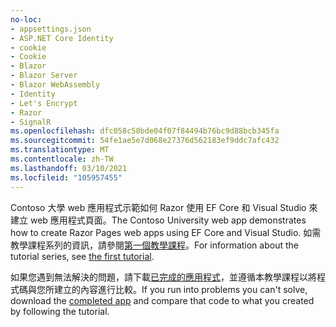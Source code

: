 ```yaml
---
no-loc:
- appsettings.json
- ASP.NET Core Identity
- cookie
- Cookie
- Blazor
- Blazor Server
- Blazor WebAssembly
- Identity
- Let's Encrypt
- Razor
- SignalR
ms.openlocfilehash: dfc058c58bde04f07f84494b76bc9d88bcb345fa
ms.sourcegitcommit: 54fe1ae5e7d068e27376d562183ef9ddc7afc432
ms.translationtype: MT
ms.contentlocale: zh-TW
ms.lasthandoff: 03/10/2021
ms.locfileid: "105957455"
---
```

<span data-ttu-id="afeac-101">Contoso 大學 web 應用程式示範如何 Razor 使用 EF Core 和 Visual Studio 來建立 web 應用程式頁面。</span><span class="sxs-lookup"><span data-stu-id="afeac-101">The Contoso University web app demonstrates how to create Razor Pages web apps using EF Core and Visual Studio.</span></span> <span data-ttu-id="afeac-102">如需教學課程系列的資訊，請參閱[第一個教學課程](xref:data/ef-rp/intro)。</span><span class="sxs-lookup"><span data-stu-id="afeac-102">For information about the tutorial series, see [the first tutorial](xref:data/ef-rp/intro).</span></span>

<span data-ttu-id="afeac-103">如果您遇到無法解決的問題，請下載[已完成的應用程式](https://github.com/dotnet/AspNetCore.Docs/tree/main/aspnetcore/data/ef-rp/intro/samples)，並遵循本教學課程以將程式碼與您所建立的內容進行比較。</span><span class="sxs-lookup"><span data-stu-id="afeac-103">If you run into problems you can't solve, download the [completed app](https://github.com/dotnet/AspNetCore.Docs/tree/main/aspnetcore/data/ef-rp/intro/samples) and compare that code to what you created by following the tutorial.</span></span>
